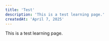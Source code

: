 ```yaml
---
title: 'Test'
description: 'This is a test learning page.'
createdAt: 'April 7, 2025'
---
```


This is a test learning page.